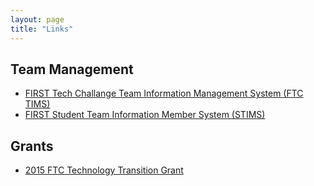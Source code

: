 ```yaml
---
layout: page
title: "Links"
---
```


## Team Management

* [FIRST Tech Challange Team Information Management System (FTC TIMS)](https://my.usfirst.org/ftc/tims/site.lasso)
* [FIRST Student Team Information Member System (STIMS)](https://my.usfirst.org/stims/site.lasso)

## Grants

* [2015 FTC Technology Transition Grant](https://usfirst.submittable.com/submit/73776001-5119-4c33-ac42-c45480564eb1)
